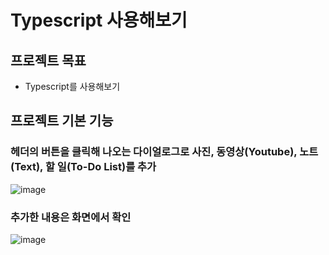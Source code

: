 # Typescript 사용해보기

## 프로젝트 목표
- Typescript를 사용해보기

## 프로젝트 기본 기능

### 헤더의 버튼을 클릭해 나오는 다이얼로그로 사진, 동영상(Youtube), 노트(Text), 할 일(To-Do List)를 추가
![image](https://user-images.githubusercontent.com/59152882/155872394-e21d4b5a-46cd-4ab8-b9ec-48bad30bdf65.png)

### 추가한 내용은 화면에서 확인
![image](https://user-images.githubusercontent.com/59152882/155872407-51a2929f-3f92-40c9-85c0-0166f41eadf5.png)
